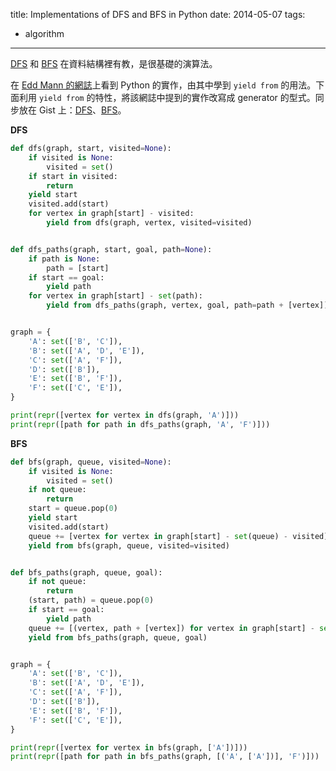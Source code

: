 title: Implementations of DFS and BFS in Python
date: 2014-05-07
tags:
- algorithm
---

[DFS](http://zh.wikipedia.org/zh-tw/%E6%B7%B1%E5%BA%A6%E4%BC%98%E5%85%88%E6%90%9C%E7%B4%A2) 和 [BFS](http://zh.wikipedia.org/zh-tw/%E5%B9%BF%E5%BA%A6%E4%BC%98%E5%85%88%E6%90%9C%E7%B4%A2) 在資料結構裡有教，是很基礎的演算法。
<!-- more -->
在 [Edd Mann 的網誌](http://eddmann.com/posts/depth-first-search-and-breadth-first-search-in-python/)上看到 Python 的實作，由其中學到 `yield from` 的用法。下面利用 `yield from` 的特性，將該網誌中提到的實作改寫成 generator 的型式。同步放在 Gist 上：[DFS](https://gist.github.com/changyuheng/08ffb779d83679393926)、[BFS](https://gist.github.com/changyuheng/97d320206af9a0018d7d)。

**DFS**

```python
def dfs(graph, start, visited=None):
    if visited is None:
        visited = set()
    if start in visited:
        return
    yield start
    visited.add(start)
    for vertex in graph[start] - visited:
        yield from dfs(graph, vertex, visited=visited)


def dfs_paths(graph, start, goal, path=None):
    if path is None:
        path = [start]
    if start == goal:
        yield path
    for vertex in graph[start] - set(path):
        yield from dfs_paths(graph, vertex, goal, path=path + [vertex])


graph = {
    'A': set(['B', 'C']),
    'B': set(['A', 'D', 'E']),
    'C': set(['A', 'F']),
    'D': set(['B']),
    'E': set(['B', 'F']),
    'F': set(['C', 'E']),
}

print(repr([vertex for vertex in dfs(graph, 'A')]))
print(repr([path for path in dfs_paths(graph, 'A', 'F')]))
```

**BFS**

``` python
def bfs(graph, queue, visited=None):
    if visited is None:
        visited = set()
    if not queue:
        return
    start = queue.pop(0)
    yield start
    visited.add(start)
    queue += [vertex for vertex in graph[start] - set(queue) - visited]
    yield from bfs(graph, queue, visited=visited)


def bfs_paths(graph, queue, goal):
    if not queue:
        return
    (start, path) = queue.pop(0)
    if start == goal:
        yield path
    queue += [(vertex, path + [vertex]) for vertex in graph[start] - set(path)]
    yield from bfs_paths(graph, queue, goal)


graph = {
    'A': set(['B', 'C']),
    'B': set(['A', 'D', 'E']),
    'C': set(['A', 'F']),
    'D': set(['B']),
    'E': set(['B', 'F']),
    'F': set(['C', 'E']),
}

print(repr([vertex for vertex in bfs(graph, ['A'])]))
print(repr([path for path in bfs_paths(graph, [('A', ['A'])], 'F')]))
```
